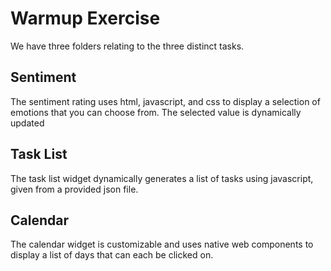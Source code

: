 # Warmup Exercise

We have three folders relating to the three distinct tasks. 
## Sentiment
The sentiment rating uses html, javascript, and css to display a selection of emotions that you can choose from. The selected value is dynamically updated
## Task List
The task list widget dynamically generates a list of tasks using javascript, given from a provided json file.
## Calendar
The calendar widget is customizable and uses native web components to display a list of days that can each be clicked on.
